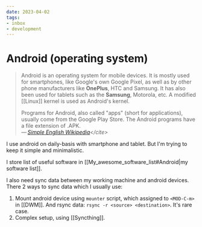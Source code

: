 ```yaml
---
date: 2023-04-02
tags:
- inbox
- development
---
```


# Android (operating system)

> Android is an operating system for mobile devices. It is mostly used for
> smartphones, like Google's own Google Pixel, as well as by other phone
> manufacturers like **OnePlus**, HTC and Samsung. It has also been used for
> tablets such as the **Samsung**, Motorola, etc. A modified [[Linux]] kernel
> is used as Android's kernel.
>
> Programs for Android, also called "apps" (short for applications), usually
> come from the Google Play Store. The Android programs have a file extension of
> .APK.\
> — <cite>[Simple English Wikipedia](https://simple.wikipedia.org/wiki/Android_(operating_system))</cite>

I use android on daily-basis with smartphone and tablet. But I'm trying to keep
it simple and minimalistic.

I store list of useful software in [[My_awesome_software_list#Android|my software list]].

I also need sync data between my working machine and android devices. There 2
ways to sync data which I usually use:

1. Mount android device using `mounter` script, which assigned to `<MOD-C-m>` in
   [[DWM]]. And rsync data: `rsync -r <source> <destination>`. It's rare case.
2. Complex setup, using [[Syncthing]].
